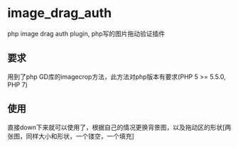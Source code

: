 # image_drag_auth
php image drag auth plugin, php写的图片拖动验证插件   

## 要求 ##   
用到了php GD库的imagecrop方法，此方法对php版本有要求(PHP 5 >= 5.5.0, PHP 7)   

## 使用 ##   
直接down下来就可以使用了，根据自己的情况更换背景图，以及拖动区的形状[两张图，同样大小和形状，一个镂空，一个填充]   

